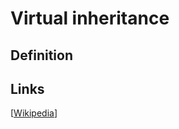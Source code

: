 # Virtual inheritance

## Definition


## Links


[[Wikipedia](http://en.wikipedia.org/wiki/Virtual_inheritance)]


